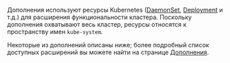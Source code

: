 
Дополнения используют ресурсы Kubernetes ([DaemonSet](https://kubernetes.io/docs/concepts/workloads/controllers/daemonset), [Deployment](https://kubernetes.io/docs/concepts/workloads/controllers/deployment/) и т.д.) для расширения функциональности кластера. Поскольку дополнения охватывают весь кластер, ресурсы относятся к пространству имен `kube-system`.

Некоторые из дополнений описаны ниже; более подробный список доступных расширений вы можете найти на странице [Дополнения](https://kubernetes.io/docs/concepts/cluster-administration/addons/).


